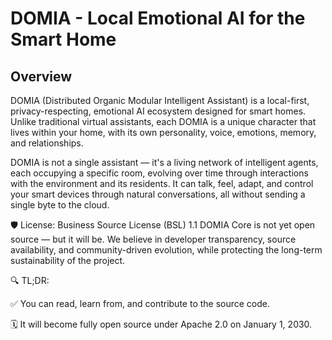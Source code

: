 # DOMIA - Local Emotional AI for the Smart Home

## Overview

DOMIA (Distributed Organic Modular Intelligent Assistant) is a local-first, privacy-respecting, emotional AI ecosystem designed for smart homes. Unlike traditional virtual assistants, each DOMIA is a unique character that lives within your home, with its own personality, voice, emotions, memory, and relationships.

DOMIA is not a single assistant — it's a living network of intelligent agents, each occupying a specific room, evolving over time through interactions with the environment and its residents. It can talk, feel, adapt, and control your smart devices through natural conversations, all without sending a single byte to the cloud.

🛡️ License: Business Source License (BSL) 1.1
DOMIA Core is not yet open source — but it will be.
We believe in developer transparency, source availability, and community-driven evolution, while protecting the long-term sustainability of the project.

🔍 TL;DR:

✅ You can read, learn from, and contribute to the source code.

🗓️ It will become fully open source under Apache 2.0 on January 1, 2030.
